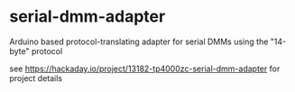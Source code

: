 # serial-dmm-adapter
Arduino based protocol-translating adapter for serial DMMs using the "14-byte" protocol

see https://hackaday.io/project/13182-tp4000zc-serial-dmm-adapter for project details
